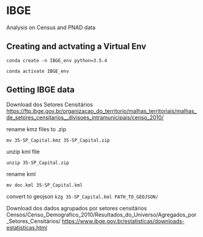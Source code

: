 # IBGE
Analysis on Census and PNAD data

## Creating and actvating a Virtual Env
`conda create -n IBGE_env python=3.5.4`

`conda activate IBGE_env`

## Getting IBGE data
Download dos Setores Censitários
https://ftp.ibge.gov.br/organizacao_do_territorio/malhas_territoriais/malhas_de_setores_censitarios__divisoes_intramunicipais/censo_2010/

rename kmz files to .zip

`mv 35-SP_Capital.kmz 35-SP_Capital.zip`

unzip kml file

`unzip 35-SP_Capital.zip`

rename kml

`mv doc.kml 35-SP_Capital.kml`

convert to geojson
`k2g 35-SP_Capital.kml PATH_TO_GEOJSON/`


Download dos dados agrupados por setores censitários
Censos/Censo_Demografico_2010/Resultados_do_Universo/Agregados_por_Setores_Censitários/
https://www.ibge.gov.br/estatisticas/downloads-estatisticas.html


